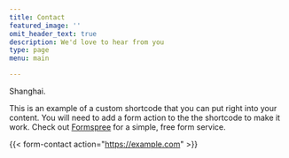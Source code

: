 ```yaml
---
title: Contact
featured_image: ''
omit_header_text: true
description: We'd love to hear from you
type: page
menu: main

---
```


Shanghai.

This is an example of a custom shortcode that you can put right into your content. You will need to add a form action to the the shortcode to make it work. Check out [Formspree](https://formspree.io/) for a simple, free form service. 

{{< form-contact action="https://example.com"  >}}
